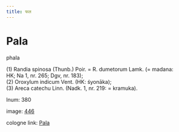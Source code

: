 ```yaml
---
title: फल
---
```


# Pala

phala  <div n="P" />(1) Randia spinosa (Thunb.) Poir. = R. dumetorum Lamk. (= madana: <div n="lb" />HK; Na 1, nr. 265; Dgv, nr. 183); <div n="P" />(2) Oroxylum indicum Vent. (HK: śyonāka); <div n="P" />(3) Areca catechu Linn. (Nadk. 1, nr. 219: = kramuka).

lnum: 380

image: [446](https://www.sanskrit-lexicon.uni-koeln.de/scans/csl-apidev/servepdf.php?dict=snp&page=446)

cologne link: [Pala](https://sanskrit-lexicon.uni-koeln.de/scans/csl-apidev/getword.php?dict=snp&key=Pala)

